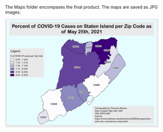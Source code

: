 The Maps folder encompases the final product. The maps are saved as JPG images.

![CPercent_COVID_Cases](/Map1_5_%COVIDCases.jpeg)
